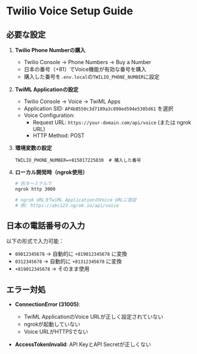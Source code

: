 # Twilio Voice Setup Guide

## 必要な設定

1. **Twilio Phone Numberの購入**

   - Twilio Console → Phone Numbers → Buy a Number
   - 日本の番号（+81）でVoice機能が有効な番号を購入
   - 購入した番号を`.env.local`の`TWILIO_PHONE_NUMBER`に設定

2. **TwiML Applicationの設定**

   - Twilio Console → Voice → TwiML Apps
   - Application SID: `AP4b8550c3d7189a3c890ed594e5385d61` を選択
   - Voice Configuration:
     - Request URL: `https://your-domain.com/api/voice` (または ngrok URL)
     - HTTP Method: POST

3. **環境変数の設定**

   ```
   TWILIO_PHONE_NUMBER=+815017225830  # 購入した番号
   ```

4. **ローカル開発時（ngrok使用）**

   ```bash
   # 別ターミナルで
   ngrok http 3000
   
   # ngrok URLをTwiML ApplicationのVoice URLに設定
   # 例: https://abc123.ngrok.io/api/voice
   ```

## 日本の電話番号の入力

以下の形式で入力可能：

- `09012345678` → 自動的に `+819012345678` に変換
- `0312345678` → 自動的に `+81312345678` に変換
- `+819012345678` → そのまま使用

## エラー対処

- **ConnectionError (31005)**:

  - TwiML ApplicationのVoice URLが正しく設定されていない
  - ngrokが起動していない
  - Voice URLがHTTPSでない

- **AccessTokenInvalid**: API KeyとAPI Secretが正しくない
